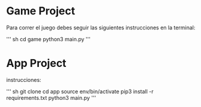# Game Project

Para correr el juego debes seguir las siguientes instrucciones en la terminal:

''' sh
cd game
python3 main.py
'''

# App Project
instrucciones:

''' sh
git clone
cd app
source env/bin/activate
pip3 install -r requirements.txt
python3 main.py
'''
